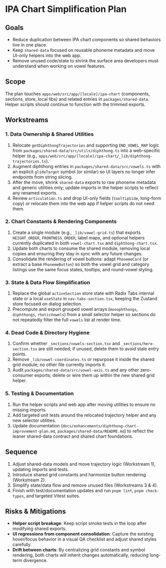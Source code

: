 # IPA Chart Simplification Plan

## Goals
- Reduce duplication between IPA chart components so shared behaviors live in one place.
- Keep `shared-data` focused on reusable phoneme metadata and move UI-only helpers into the web app.
- Remove unused code/state to shrink the surface area developers must understand when working on vowel features.

## Scope
The plan touches `apps/web/src/app/[locale]/ipa-chart` (components, sections, store, local libs) and related entries in `packages/shared-data`. Helper scripts should continue to function with the trimmed exports.

## Workstreams

### 1. Data Ownership & Shared Utilities
1. Relocate `getDiphthongTrajectories` and supporting `END_VOWEL_MAP` logic from `packages/shared-data/src/utils/diphthong.ts` into a web-specific helper (e.g., `apps/web/src/app/[locale]/ipa-chart/_lib/diphthong-trajectories.ts`).
2. Augment diphthong entries in `packages/shared-data/src/vowels.ts` with an explicit `glideTarget` symbol (or similar) so UI layers no longer infer endpoints from string slicing.
3. After the move, shrink `shared-data` exports to raw phoneme metadata and generic utilities only; update imports in the helper scripts to reflect any renamed exports.
4. Review `articulation.ts` and drop UI-only fields (`tooltipSide`, long-form copy) or relocate them into the web app if helper scripts do not need them.

### 2. Chart Constants & Rendering Components
1. Create a single module (e.g., `_lib/vowel-grid.ts`) that exports `HEIGHT_ORDER`, `FRONTNESS_ORDER`, label maps, and optional helpers currently duplicated in both `vowel-chart.tsx` and `diphthong-chart.tsx`.
2. Update both charts to consume the shared module, removing local copies and ensuring they stay in sync with any future changes.
3. Consolidate the rendering of vowel buttons: adapt `PhonemeCard` (or extract a base `PhonemeButton`) so both the vowel grid and category listings use the same focus states, tooltips, and round-vowel styling.

### 3. State & Data Flow Simplification
1. Replace the global `activeSection` store state with Radix Tabs internal state or a local `useState` in `nav-tabs-section.tsx`, keeping the Zustand store focused on dialog selection.
2. Precompute and export grouped vowel arrays (`monophthongs`, `diphthongs`, `rhoticVowels`) from a small selector helper so sections do not repeatedly filter the full `vowels` list at render time.

### 4. Dead Code & Directory Hygiene
1. Confirm whether `_sections/vowels-section.tsx` and `_sections/hero-section.tsx` are still needed; if unused, delete them to avoid stale entry points.
2. Remove `_lib/vowel-coordinates.ts` or repurpose it inside the shared grid module; no other file currently imports it.
3. Audit `packages/shared-data/src/vowel-axis.ts` and any other zero-consumer exports; delete or wire them up within the new shared grid helper.

### 5. Testing & Documentation
1. Run the helper scripts and web app after moving utilities to ensure no missing imports.
2. Add targeted unit tests around the relocated trajectory helper and any new selector utilities.
3. Update documentation (`docs/enhancements/diphthong-chart-improvement-plan.md`, `packages/shared-data/README.md`) to reflect the leaner shared-data contract and shared chart foundations.

## Sequence
1. Adjust shared-data models and move trajectory logic (Workstream 1), updating imports and tests.
2. Introduce shared grid constants and harmonize button rendering (Workstream 2).
3. Simplify state/data flow and remove unused files (Workstreams 3 & 4).
4. Finish with test/documentation updates and run `pnpm lint`, `pnpm check-types`, and targeted Vitest suites.

## Risks & Mitigations
- **Helper script breakage**: Keep script smoke tests in the loop after modifying shared exports.
- **UI regressions from component consolidation**: Capture the existing hover/focus behavior in a visual QA checklist and adjust shared styles carefully.
- **Drift between charts**: By centralizing grid constants and symbol rendering, both charts will inherit changes automatically, reducing long-term divergence.
